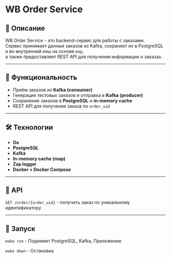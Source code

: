 # WB Order Service

## 📌 Описание
WB Order Service - это backend-сервис для работы с заказами.  
Сервис принимает данные заказов из Kafka, сохраняет их в PostgreSQL и во внутренний кэш на основе `map`,  
а также предоставляет REST API для получения информации о заказах.

---

## 🚀 Функциональность
- Приём заказов из **Kafka (consumer)**
- Генерация тестовых заказов и отправка в **Kafka (producer)**
- Сохранение заказов в **PostgreSQL** и **in-memory cache**
- REST API для получения заказа по `order_uid`

---

## 🛠️ Технологии
- **Go**
- **PostgreSQL**
- **Kafka**
- **In-memory cache (map)**
- **Zap logger**
- **Docker + Docker Compose**

---

## 📡 API
`GET /order/{order_uid}` - получить заказ по уникальному идентификатору  

---

## 📡 Запуск
`make run` - Поднимет PostgreSQL, Kafka, Приложение

`make down` - Остановка
